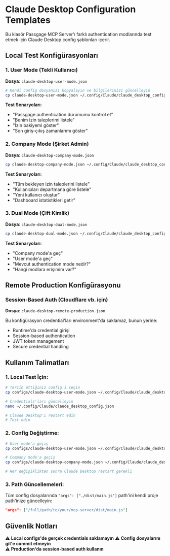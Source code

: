 # Claude Desktop Configuration Templates

Bu klasör Passgage MCP Server'ı farklı authentication modlarında test etmek için Claude Desktop config şablonları içerir.

## Local Test Konfigürasyonları

### 1. User Mode (Tekli Kullanıcı)
**Dosya**: `claude-desktop-user-mode.json`
```bash
# Kendi config dosyanızı kopyalayın ve bilgilerinizi güncelleyin
cp claude-desktop-user-mode.json ~/.config/Claude/claude_desktop_config.json
```

**Test Senaryoları**:
- "Passgage authentication durumumu kontrol et"
- "Benim izin taleplerimi listele"
- "İzin bakiyemi göster"
- "Son giriş-çıkış zamanlarımı göster"

### 2. Company Mode (Şirket Admin)
**Dosya**: `claude-desktop-company-mode.json`
```bash
cp claude-desktop-company-mode.json ~/.config/Claude/claude_desktop_config.json
```

**Test Senaryoları**:
- "Tüm bekleyen izin taleplerini listele"
- "Kullanıcıları departmana göre listele"
- "Yeni kullanıcı oluştur"
- "Dashboard istatistikleri getir"

### 3. Dual Mode (Çift Kimlik)
**Dosya**: `claude-desktop-dual-mode.json`
```bash
cp claude-desktop-dual-mode.json ~/.config/Claude/claude_desktop_config.json
```

**Test Senaryoları**:
- "Company mode'a geç"
- "User mode'a geç"
- "Mevcut authentication mode nedir?"
- "Hangi modlara erişimim var?"

## Remote Production Konfigürasyonu

### Session-Based Auth (Cloudflare vb. için)
**Dosya**: `claude-desktop-remote-production.json`

Bu konfigürasyon credential'ları environment'da saklamaz, bunun yerine:
- Runtime'da credential girişi
- Session-based authentication
- JWT token management
- Secure credential handling

## Kullanım Talimatları

### 1. Local Test İçin:
```bash
# Tercih ettiğiniz config'i seçin
cp configs/claude-desktop-user-mode.json ~/.config/Claude/claude_desktop_config.json

# Credentials'ları güncelleyin
nano ~/.config/Claude/claude_desktop_config.json

# Claude Desktop'ı restart edin
# Test edin
```

### 2. Config Değiştirme:
```bash
# User mode'a geçiş
cp configs/claude-desktop-user-mode.json ~/.config/Claude/claude_desktop_config.json

# Company mode'a geçiş  
cp configs/claude-desktop-company-mode.json ~/.config/Claude/claude_desktop_config.json

# Her değişiklikten sonra Claude Desktop restart gerekli
```

### 3. Path Güncellemeleri:
Tüm config dosyalarında `"args": ["./dist/main.js"]` path'ini kendi proje path'inize güncelleyin:
```json
"args": ["/full/path/to/your/mcp-server/dist/main.js"]
```

## Güvenlik Notları

⚠️ **Local configs'de gerçek credentials saklamayın**
⚠️ **Config dosyalarını git'e commit etmeyin**  
⚠️ **Production'da session-based auth kullanın**
